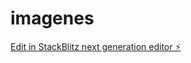 # imagenes

[Edit in StackBlitz next generation editor ⚡️](https://stackblitz.com/~/github.com/ManuelaDaz/imagenes)